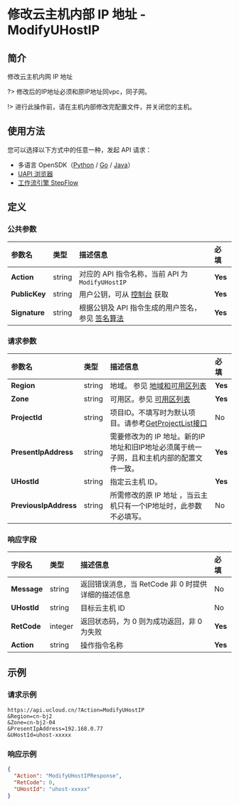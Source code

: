 # 修改云主机内部 IP 地址 - ModifyUHostIP

## 简介

修改云主机内网 IP 地址

?> 修改后的IP地址必须和原IP地址同vpc，同子网。

!> 进行此操作前，请在主机内部修改完配置文件，并关闭您的主机。

## 使用方法

您可以选择以下方式中的任意一种，发起 API 请求：
- 多语言 OpenSDK（[Python](https://github.com/ucloud/ucloud-sdk-python3) / [Go](https://github.com/ucloud/ucloud-sdk-go) / [Java](https://github.com/ucloud/ucloud-sdk-java)）
- [UAPI 浏览器](https://console.ucloud.cn/uapi/detail?id=ModifyUHostIP)
- [工作流引擎 StepFlow](https://console.ucloud.cn/stepflow/manage/)

## 定义

### 公共参数

| 参数名 | 类型 | 描述信息 | 必填 |
|:---|:---|:---|:---|
| **Action**     | string  | 对应的 API 指令名称，当前 API 为 `ModifyUHostIP`                        | **Yes** |
| **PublicKey**  | string  | 用户公钥，可从 [控制台](https://console.ucloud.cn/uapi/apikey) 获取                                             | **Yes** |
| **Signature**  | string  | 根据公钥及 API 指令生成的用户签名，参见 [签名算法](api/summary/signature.md)  | **Yes** |

### 请求参数

| 参数名 | 类型 | 描述信息 | 必填 |
|:---|:---|:---|:---|
| **Region** | string | 地域。 参见 [地域和可用区列表](api/summary/regionlist) |**Yes**|
| **Zone** | string | 可用区。参见 [可用区列表](api/summary/regionlist) |**Yes**|
| **ProjectId** | string | 项目ID。不填写时为默认项目。请参考[GetProjectList接口](api/summary/get_project_list) |No|
| **PresentIpAddress** | string | 需要修改为的 IP 地址。新的IP地址和旧IP地址必须属于统一子网，且和主机内部的配置文件一致。 |**Yes**|
| **UHostId** | string | 指定云主机 ID。 |**Yes**|
| **PreviousIpAddress** | string | 所需修改的原 IP 地址 ，当云主机只有一个IP地址时，此参数不必填写。 |No|

### 响应字段

| 字段名 | 类型 | 描述信息 | 必填 |
|:---|:---|:---|:---|
| **Message** | string | 返回错误消息，当 RetCode 非 0 时提供详细的描述信息 |No|
| **UHostId** | string | 目标云主机 ID |No|
| **RetCode** | integer | 返回状态码，为 0 则为成功返回，非 0 为失败 |**Yes**|
| **Action** | string | 操作指令名称 |**Yes**|




## 示例

### 请求示例
    
```
https://api.ucloud.cn/?Action=ModifyUHostIP
&Region=cn-bj2
&Zone=cn-bj2-04
&PresentIpAddress=192.168.0.77
&UHostId=uhost-xxxxx
```

### 响应示例
    
```json
{
  "Action": "ModifyUHostIPResponse",
  "RetCode": 0,
  "UHostId": "uhost-xxxxx"
}
```




